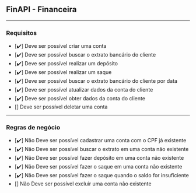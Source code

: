 ## FinAPI - Financeira

---

### Requisitos


- [✔️] Deve ser possível criar uma conta
- [✔️] Deve ser possível buscar o extrato bancário do cliente
- [✔️] Deve ser possível realizar um depósito
- [✔️] Deve ser possível realizar um saque
- [✔️] Deve ser possível buscar o extrato bancário do cliente por data
- [✔️] Deve ser possível atualizar dados da conta do cliente
- [✔️] Deve ser possível obter dados da conta do cliente
- [] Deve ser possível deletar uma conta

---

### Regras de negócio

- [✔️] Não Deve ser possível cadastrar uma conta com o CPF já existente
- [✔️] Não Deve ser possível buscar o extrato em uma conta não existente
- [✔️] Não Deve ser possível fazer depósito em uma conta não existente
- [✔️] Não Deve ser possível fazer o saque em uma conta não existente
- [✔️] Não Deve ser possível fazer o saque quando o saldo for insuficiente
- [] Não Deve ser possível excluir uma conta não existente

